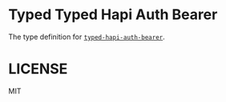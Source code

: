 # Typed Typed Hapi Auth Bearer
The type definition for [`typed-hapi-auth-bearer`](https://github.com/hiddenboox/typed-hapi-auth-bearer).

# LICENSE
MIT
